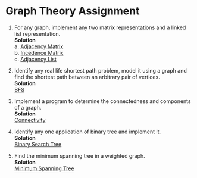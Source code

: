 # Graph Theory Assignment

1. For any graph, implement any two matrix representations and a linked list representation. <br/>
**Solution** <br/>
 a. [Adjacency Matrix](https://github.com/aanto07/graphTheoryAssignment/blob/master/graphasMatrix2.cpp) <br/>
 b. [Incedence Matrix](https://github.com/aanto07/graphTheoryAssignment/blob/master/incedenceMatrix.cpp) <br/>
 c. [Adjacency List](https://github.com/aanto07/graphTheoryAssignment/blob/master/Linkedlist.cpp) <br/>
 
2. Identify any real life shortest path problem, model it using a graph and find the shortest path between an arbitrary pair of vertices. <br/>
**Solution** <br/>
    [BFS](https://github.com/aanto07/graphTheoryAssignment/blob/master/shortestPath.cpp) <br/>
 
3. Implement a program to determine the connectedness and components of a graph. <br/>
**Solution** <br/>
   [Connectivity](https://github.com/aanto07/graphTheoryAssignment/blob/master/connectivityDFS.cpp)<br/>

4. Identify any one application of binary tree and implement it. <br/>
**Solution** <br/>
   [Binary Search Tree](https://github.com/aanto07/graphTheoryAssignment/blob/master/bstMap.c) <br/>

5. Find the minimum spanning tree in a weighted graph. <br/>
**Solution** <br/>
   [Minimum Spanning Tree](https://github.com/aanto07/graphTheoryAssignment/blob/master/minSpanTree.cpp)

